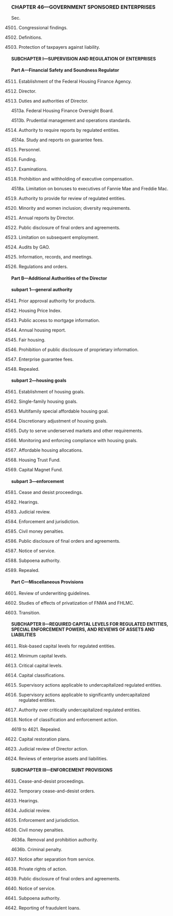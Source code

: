 ### **CHAPTER 46—GOVERNMENT SPONSORED ENTERPRISES** ###

Sec.

4501. Congressional findings.

4502. Definitions.

4503. Protection of taxpayers against liability.

#### SUBCHAPTER I—SUPERVISION AND REGULATION OF ENTERPRISES ####

#### Part A—Financial Safety and Soundness Regulator ####

4511. Establishment of the Federal Housing Finance Agency.

4512. Director.

4513. Duties and authorities of Director.

4513a. Federal Housing Finance Oversight Board.

4513b. Prudential management and operations standards.

4514. Authority to require reports by regulated entities.

4514a. Study and reports on guarantee fees.

4515. Personnel.

4516. Funding.

4517. Examinations.

4518. Prohibition and withholding of executive compensation.

4518a. Limitation on bonuses to executives of Fannie Mae and Freddie Mac.

4519. Authority to provide for review of regulated entities.

4520. Minority and women inclusion; diversity requirements.

4521. Annual reports by Director.

4522. Public disclosure of final orders and agreements.

4523. Limitation on subsequent employment.

4524. Audits by GAO.

4525. Information, records, and meetings.

4526. Regulations and orders.

#### Part B—Additional Authorities of the Director ####

#### subpart 1—general authority ####

4541. Prior approval authority for products.

4542. Housing Price Index.

4543. Public access to mortgage information.

4544. Annual housing report.

4545. Fair housing.

4546. Prohibition of public disclosure of proprietary information.

4547. Enterprise guarantee fees.

4548. Repealed.

#### subpart 2—housing goals ####

4561. Establishment of housing goals.

4562. Single-family housing goals.

4563. Multifamily special affordable housing goal.

4564. Discretionary adjustment of housing goals.

4565. Duty to serve underserved markets and other requirements.

4566. Monitoring and enforcing compliance with housing goals.

4567. Affordable housing allocations.

4568. Housing Trust Fund.

4569. Capital Magnet Fund.

#### subpart 3—enforcement ####

4581. Cease and desist proceedings.

4582. Hearings.

4583. Judicial review.

4584. Enforcement and jurisdiction.

4585. Civil money penalties.

4586. Public disclosure of final orders and agreements.

4587. Notice of service.

4588. Subpoena authority.

4589. Repealed.

#### Part C—Miscellaneous Provisions ####

4601. Review of underwriting guidelines.

4602. Studies of effects of privatization of FNMA and FHLMC.

4603. Transition.

#### SUBCHAPTER II—REQUIRED CAPITAL LEVELS FOR REGULATED ENTITIES, SPECIAL ENFORCEMENT POWERS, AND REVIEWS OF ASSETS AND LIABILITIES ####

4611. Risk-based capital levels for regulated entities.

4612. Minimum capital levels.

4613. Critical capital levels.

4614. Capital classifications.

4615. Supervisory actions applicable to undercapitalized regulated entities.

4616. Supervisory actions applicable to significantly undercapitalized regulated entities.

4617. Authority over critically undercapitalized regulated entities.

4618. Notice of classification and enforcement action.

4619 to 4621. Repealed.

4622. Capital restoration plans.

4623. Judicial review of Director action.

4624. Reviews of enterprise assets and liabilities.

#### SUBCHAPTER III—ENFORCEMENT PROVISIONS ####

4631. Cease-and-desist proceedings.

4632. Temporary cease-and-desist orders.

4633. Hearings.

4634. Judicial review.

4635. Enforcement and jurisdiction.

4636. Civil money penalties.

4636a. Removal and prohibition authority.

4636b. Criminal penalty.

4637. Notice after separation from service.

4638. Private rights of action.

4639. Public disclosure of final orders and agreements.

4640. Notice of service.

4641. Subpoena authority.

4642. Reporting of fraudulent loans.
